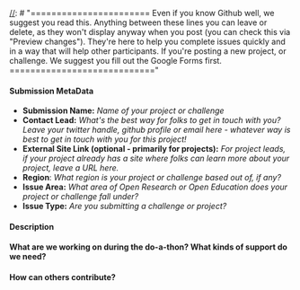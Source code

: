 
[//]: # "======================= 
Even if you know Github well, we suggest you read this. Anything between these lines you can leave or delete, as they won't display anyway when you post (you can check this via "Preview changes"). They're here to help you complete issues quickly and in a way that will help other participants. If you're posting a new project, or challenge. We suggest you fill out the Google Forms first.
============================"

#### **Submission MetaData**

[//]: # "=======================
Please paste the metadata you received after submitting your project or challenge in your Google Form exactly as we sent it to you.
============================"

* **Submission Name:** _Name of your project or challenge_
* **Contact Lead:** _What's the best way for folks to get in touch with you? Leave your twitter handle, github profile or email here - whatever way is best to get in touch with you for this project!_
* **External Site Link (optional - primarily for projects):** _For project leads, if your project already has a site where folks can learn more about your project, leave a URL here._
* **Region**: _What region is your project or challenge based out of, if any?_
* **Issue Area:** _What area of Open Research or Open Education does your project or challenge fall under?_
* **Issue Type:** _Are you submitting a challenge or project?_

#### **Description**
[//]: # "=======================
Insert a paragraph providing more context for your project or challenge focuses on. For project leads, this is a good place to give some broader context about your project—beyond the scope of the do-a-thon.
============================"

#### **What are we working on during the do-a-thon? What kinds of support do we need?** 
[//]: # "=======================
For those leading projects, please give some more information about what type of support you are specifically looking to get done during the do-a-thon day.
Note: Challenge leads will not need to fill out this section and can remove it.
============================"

####  **How can others contribute?** 
[//]: # "=======================
Please include contributing guidelines here. Let folks know how they get in contact with you, and what the best way to contribute to the project or challenge is. E.g. if you are a challenge lead, give some context on what design thinking tools you'll be using, and how other folks can update their ideas onto the thread.
============================"
